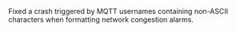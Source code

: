 Fixed a crash triggered by MQTT usernames containing non-ASCII characters when formatting network congestion alarms.

